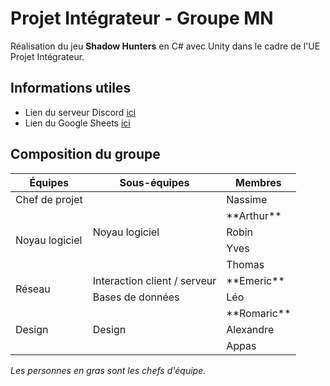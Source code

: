 # Projet Intégrateur - Groupe MN

Réalisation du jeu **Shadow Hunters** en C# avec Unity dans le cadre de l'UE
Projet Intégrateur.

## Informations utiles 

- Lien du serveur Discord <a href="https://discord.gg/FaEYnje">ici</a>
- Lien du Google Sheets <a href="https://docs.google.com/spreadsheets/d/11RYW38-Xj0wrWESD_wnuNTHn5qS1vPB9lWo9fGVbRV8/edit?usp=sharing">ici</a>

## Composition du groupe

<table>
    <thead>
        <tr>
            <th>Équipes</th>
            <th>Sous-équipes</th>
            <th>Membres</th>
        </tr>
    </thead>
    <tbody>
        <tr>
            <td>Chef de projet</td>
            <td rowspan="6">Noyau logiciel</td>
            <td>Nassime</td>
        </tr>
        <tr>
            <td rowspan="5">Noyau logiciel</td>
        </tr>
        <tr>
            <td>**Arthur**</td>
        </tr>
        <tr>
            <td>Robin</td>
        </tr>
        <tr>
            <td>Yves</td>
        </tr>
        <tr>
            <td>Thomas</td>
        </tr>
        <tr>
            <td rowspan="2">Réseau</td>
            <td>Interaction client / serveur</td>
            <td>**Emeric**</td>
        </tr>
        <tr>
            <td>Bases de données</td>
            <td>Léo</td>
        </tr>
        <tr>
            <td rowspan="3">Design</td>
            <td rowspan="3">Design</td>
            <td>**Romaric**</td>
        </tr>
        <tr>
            <td>Alexandre</td>
        </tr>
        <tr>
            <td>Appas</td>
    </tbody>
</table>

*Les personnes en gras sont les chefs d'équipe.*
